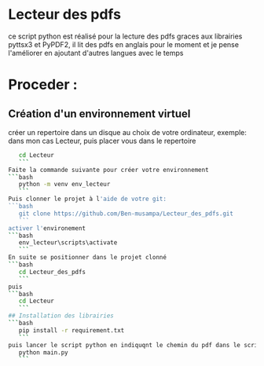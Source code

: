 # Lecteur des pdfs
 ce script python est réalisé  pour la lecture des pdfs graces aux librairies pyttsx3 et PyPDF2, il lit des pdfs en anglais pour le moment et je pense l'améliorer en ajoutant d'autres langues avec le temps
 # Proceder :
 ## Création d'un environnement virtuel
 créer un repertoire dans un disque au choix de votre ordinateur, exemple: dans mon cas Lecteur, puis placer vous dans le repertoire
 ```bash
    cd Lecteur 
    ```
Faite la commande suivante pour créer votre environnement
```bash
    python -m venv env_lecteur 
    ```
Puis clonner le projet à l'aide de votre git:
```bash
    git clone https://github.com/Ben-musampa/Lecteur_des_pdfs.git
    ```
activer l'environement
```bash
    env_lecteur\scripts\activate
    ```
En suite se positionner dans le projet clonné 
```bash
    cd Lecteur_des_pdfs 
    ```
puis
```bash
    cd Lecteur 
    ```
 ## Installation des librairies
 ```bash
    pip install -r requirement.txt
    ```
puis lancer le script python en indiquqnt le chemin du pdf dans le script `main.py` la ligne `lecteur = PyPDF2.PdfFileReader(livre)` puis lancez votre script avec la commande: ```bash
    python main.py
    ```
